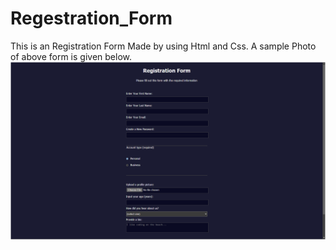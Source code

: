 # Regestration_Form
This is an Registration Form Made by using Html and Css.
A sample Photo of above form is given below.
![alt text](sample-image.png)
